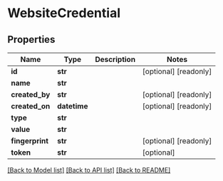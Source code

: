 # WebsiteCredential

## Properties
Name | Type | Description | Notes
------------ | ------------- | ------------- | -------------
**id** | **str** |  | [optional] [readonly] 
**name** | **str** |  | 
**created_by** | **str** |  | [optional] [readonly] 
**created_on** | **datetime** |  | [optional] [readonly] 
**type** | **str** |  | 
**value** | **str** |  | 
**fingerprint** | **str** |  | [optional] [readonly] 
**token** | **str** |  | [optional] 

[[Back to Model list]](../README.md#documentation-for-models) [[Back to API list]](../README.md#documentation-for-api-endpoints) [[Back to README]](../README.md)


